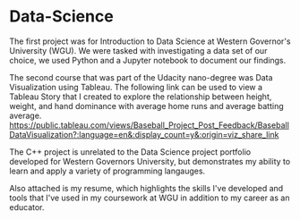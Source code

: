 # Data-Science

The first project was for Introduction to Data Science at Western Governor's University (WGU). We were tasked with investigating a data set of our choice, we used Python and a Jupyter notebook to document our findings.

The second course that was part of the Udacity nano-degree was Data Visualization using Tableau. The following link can be used to view a Tableau Story that I created to explore the relationship between height, weight, and hand dominance with average home runs and average batting average. https://public.tableau.com/views/Baseball_Project_Post_Feedback/BaseballDataVisualization?:language=en&:display_count=y&:origin=viz_share_link

The C++ project is unrelated to the Data Science project portfolio developed for Western Governors University, but demonstrates my ability to learn and apply a variety of programming langauges.

Also attached is my resume, which highlights the skills I've developed and tools that I've used in my coursework at WGU in addition to my career as an educator.
